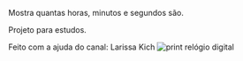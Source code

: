 Mostra quantas horas, minutos e segundos são. 

Projeto para estudos. 

Feito com a ajuda do canal: Larissa Kich
![print relógio digital](https://user-images.githubusercontent.com/97044017/192109875-56514ac4-0e1d-41b5-9dc4-678c5fb6330d.png)